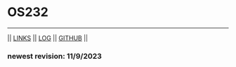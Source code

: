 # OS232

<hr>

|| [LINKS](links.md) || [LOG](TXT/mylog.txt) || [GITHUB](https://github.com/DhafinFK/) ||

### newest revision: 11/9/2023
